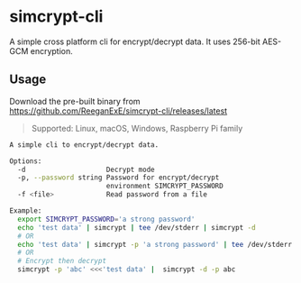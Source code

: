 # simcrypt-cli

A simple cross platform cli for encrypt/decrypt data.
It uses 256-bit AES-GCM encryption.

## Usage

Download the pre-built binary from https://github.com/ReeganExE/simcrypt-cli/releases/latest
> Supported: Linux, macOS, Windows, Raspberry Pi family

```sh
A simple cli to encrypt/decrypt data.

Options:
  -d                    Decrypt mode
  -p, --password string Password for encrypt/decrypt
                        environment SIMCRYPT_PASSWORD
  -f <file>             Read password from a file

Example:
  export SIMCRYPT_PASSWORD='a strong password'
  echo 'test data' | simcrypt | tee /dev/stderr | simcrypt -d
  # OR
  echo 'test data' | simcrypt -p 'a strong password' | tee /dev/stderr | simcrypt -d -p 'a strong password'
  # OR
  # Encrypt then decrypt
  simcrypt -p 'abc' <<<'test data' |  simcrypt -d -p abc
```
